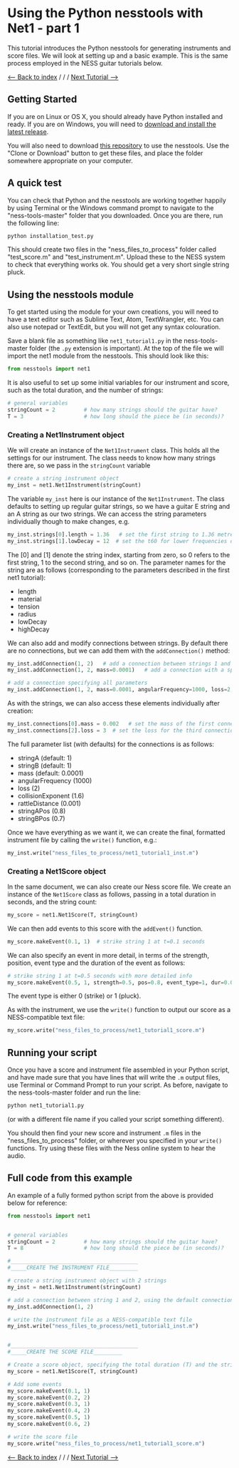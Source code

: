 # Using the Python nesstools with Net1 - part 1
This tutorial introduces the Python nesstools for generating instruments and score files. We will look at setting up and a basic example. This is the same process employed in the NESS guitar tutorials below.

[<-- Back to index](https://tommmmudd.github.io/ness-tools/) / / / [Next Tutorial -->](https://tommmmudd.github.io/ness-tools/tutorials/net1-tutorial2/)

## Getting Started
If you are on Linux or OS X, you should already have Python installed and ready. If you are on Windows, you will need to [download and install the latest release](https://www.python.org/downloads/windows/). 

You will also need to download [this repository](https://github.com/tommmmudd/ness-tools) to use the nesstools. Use the "Clone or Download" button to get these files, and place the folder somewhere appropriate on your computer.

## A quick test
You can check that Python and the nesstools are working together happily by using Terminal or the Windows command prompt to navigate to the "ness-tools-master" folder that you downloaded. Once you are there, run the following line:
```bash
python installation_test.py
```

This should create two files in the "ness_files_to_process" folder called "test_score.m" and "test_instrument.m". Upload these to the NESS system to check that everything works ok. You should get a very short single string pluck.

## Using the nesstools module
To get started using the module for your own creations, you will need to have a text editor such as Sublime Text, Atom, TextWrangler, etc. You can also use notepad or TextEdit, but you will not get any syntax colouration.

Save a blank file as something like ```net1_tutorial1.py``` in the ness-tools-master folder (the ```.py``` extension is important).
At the top of the file we will import the net1 module from the nesstools. This should look like this:

```python
from nesstools import net1
```

It is also useful to set up some initial variables for our instrument and score, such as the total duration, and the number of strings:
```python
# general variables
stringCount = 2         # how many strings should the guitar have?
T = 3                   # how long should the piece be (in seconds)?
```

### Creating a Net1Instrument object
We will create an instance of the ```Net1Instrument``` class. This holds all the settings for our instrument. The class needs to know how many strings there are, so we pass in the ```stringCount``` variable
```python
# create a string instrument object
my_inst = net1.Net1Instrument(stringCount)
```

The variable ```my_inst``` here is our instance of the ```Net1Instrument```. The class defaults to setting up regular guitar strings, so we have a guitar E string and an A string as our two strings. We can access the string parameters individually though to make changes, e.g.
```python
my_inst.strings[0].length = 1.36   # set the first string to 1.36 metres
my_inst.strings[1].lowDecay = 12  # set the t60 for lower frequencies of the second string to 12 seconds
```
The [0] and [1] denote the string index, starting from zero, so 0 refers to the first string, 1 to the second string, and so on. The parameter names for the string are as follows (corresponding to the parameters described in the first net1 tutorial):
- length
- material
- tension
- radius
- lowDecay
- highDecay

We can also add and modify connections between strings. By default there are no connections, but we can add them with the ```addConnection()``` method:
```python
my_inst.addConnection(1, 2)   # add a connection between strings 1 and 2 with default parameters
my_inst.addConnection(1, 2, mass=0.0001)   # add a connection with a specific mass

# add a connection specifying all parameters
my_inst.addConnection(1, 2, mass=0.0001, angularFrequency=1000, loss=2, collisionExponent=1.6, rattleDistance=0.001, stringAPos=0.8, stringBPos=0.8)
```

As with the strings, we can also access these elements individually after creation:
```python
my_inst.connections[0].mass = 0.002   # set the mass of the first connection to 0.002 kg
my_inst.connections[2].loss = 3  # set the loss for the third connection to 3
```

The full parameter list (with defaults) for the connections is as follows:
- stringA (default: 1)
- stringB (default: 1)
- mass (default: 0.0001) 
- angularFrequency (1000)
- loss (2)
- collisionExponent (1.6)
- rattleDistance (0.001)
- stringAPos (0.8)
- stringBPos (0.7)

Once we have everything as we want it, we can create the final, formatted instrument file by calling the ```write()``` function, e.g.:
```python
my_inst.write("ness_files_to_process/net1_tutorial1_inst.m")
```

### Creating a Net1Score object
In the same document, we can also create our Ness score file. We create an instance of the ```Net1Score``` class as follows, passing in a total duration in seconds, and the string count:
```python
my_score = net1.Net1Score(T, stringCount)
```

We can then add events to this score with the ```addEvent()``` function.
```python
my_score.makeEvent(0.1, 1)  # strike string 1 at t=0.1 seconds
```
We can also specify an event in more detail, in terms of the strength, position, event type and the duration of the event as follows:
```python
# strike string 1 at t=0.5 seconds with more detailed info
my_score.makeEvent(0.5, 1, strength=0.5, pos=0.8, event_type=1, dur=0.002)  
```
The event type is either 0 (strike) or 1 (pluck). 

As with the instrument, we use the ```write()``` function to output our score as a NESS-compatible text file:
```python
my_score.write("ness_files_to_process/net1_tutorial1_score.m")
```

## Running your script
Once you have a score and instrument file assembled in your Python script, and have made sure that you have lines that will write the ```.m``` output files, use Terminal or Command Prompt to run your script. As before, navigate to the ness-tools-master folder and run the line:
```python
python net1_tutorial1.py
```
(or with a different file name if you called your script something different).

You should then find your new score and instrument ```.m``` files in the "ness_files_to_process" folder, or wherever you specified in your ```write()``` functions. Try using these files with the Ness online system to hear the audio.

## Full code from this example
An example of a fully formed python script from the above is provided below for reference:

```python
from nesstools import net1


# general variables
stringCount = 2         # how many strings should the guitar have?
T = 8                   # how long should the piece be (in seconds)?

#________________________________________
#_____CREATE THE INSTRUMENT FILE_________

# create a string instrument object with 2 strings
my_inst = net1.Net1Instrument(stringCount)

# add a connection between string 1 and 2, using the default connection parameters
my_inst.addConnection(1, 2)

# write the instrument file as a NESS-compatible text file
my_inst.write("ness_files_to_process/net1_tutorial1_inst.m")


#________________________________________
#_____CREATE THE SCORE FILE_________

# Create a score object, specifying the total duration (T) and the string count (stringCount)
my_score = net1.Net1Score(T, stringCount)    

# Add some events
my_score.makeEvent(0.1, 1)
my_score.makeEvent(0.2, 2)
my_score.makeEvent(0.3, 1)
my_score.makeEvent(0.4, 2)
my_score.makeEvent(0.5, 1)
my_score.makeEvent(0.6, 2)

# write the score file
my_score.write("ness_files_to_process/net1_tutorial1_score.m")
```

[<-- Back to index](https://tommmmudd.github.io/ness-tools/) / / / [Next Tutorial -->](https://tommmmudd.github.io/ness-tools/tutorials/net1-tutorial2/)
